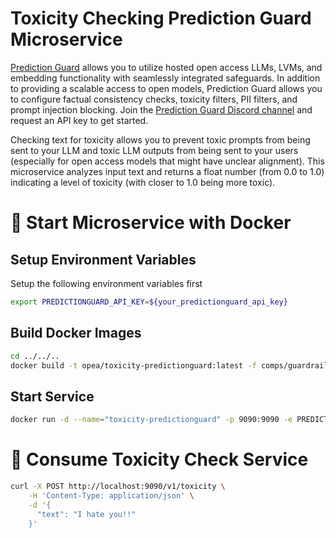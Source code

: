 # Toxicity Checking Prediction Guard Microservice

[Prediction Guard](https://docs.predictionguard.com) allows you to utilize hosted open access LLMs, LVMs, and embedding functionality with seamlessly integrated safeguards. In addition to providing a scalable access to open models, Prediction Guard allows you to configure factual consistency checks, toxicity filters, PII filters, and prompt injection blocking. Join the [Prediction Guard Discord channel](https://discord.gg/TFHgnhAFKd) and request an API key to get started.

Checking text for toxicity allows you to prevent toxic prompts from being sent to your LLM and toxic LLM outputs from being sent to your users (especially for open access models that might have unclear alignment). This microservice analyzes input text and returns a float number (from 0.0 to 1.0) indicating a level of toxicity (with closer to 1.0 being more toxic).

# 🚀 Start Microservice with Docker

## Setup Environment Variables

Setup the following environment variables first

```bash
export PREDICTIONGUARD_API_KEY=${your_predictionguard_api_key}
```

## Build Docker Images

```bash
cd ../../..
docker build -t opea/toxicity-predictionguard:latest -f comps/guardrails/toxicity_harm/predictionguard/docker/Dockerfile .
```

## Start Service

```bash
docker run -d --name="toxicity-predictionguard" -p 9090:9090 -e PREDICTIONGUARD_API_KEY=$PREDICTIONGUARD_API_KEY opea/toxicity-predictionguard:latest
```

# 🚀 Consume Toxicity Check Service

```bash
curl -X POST http://localhost:9090/v1/toxicity \
    -H 'Content-Type: application/json' \
    -d '{
      "text": "I hate you!!"
    }'
```
